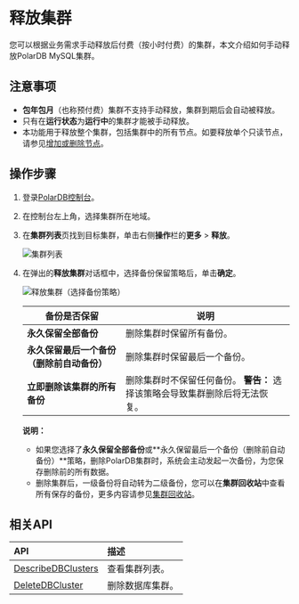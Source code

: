 # 释放集群

您可以根据业务需求手动释放后付费（按小时付费）的集群，本文介绍如何手动释放PolarDB MySQL集群。

## 注意事项

-   **包年包月**（也称预付费）集群不支持手动释放，集群到期后会自动被释放。
-   只有在**运行状态**为**运行中**的集群才能被手动释放。
-   本功能用于释放整个集群，包括集群中的所有节点。如要释放单个只读节点，请参见[增加或删除节点](/cn.zh-CN/用户指南/弹性升降级/增加或删除节点.md)。

## 操作步骤

1.  登录[PolarDB控制台](https://polardb.console.aliyun.com/)。

2.  在控制台左上角，选择集群所在地域。

3.  在**集群列表**页找到目标集群，单击右侧**操作**栏的**更多** \> **释放**。

    ![集群列表](https://static-aliyun-doc.oss-cn-hangzhou.aliyuncs.com/assets/img/zh-CN/8105201061/p6579.png)

4.  在弹出的**释放集群**对话框中，选择备份保留策略后，单击**确定**。

    ![释放集群（选择备份策略）](https://static-aliyun-doc.oss-cn-hangzhou.aliyuncs.com/assets/img/zh-CN/8105201061/p102728.png)

    |备份是否保留|说明|
    |------|--|
    |**永久保留全部备份**|删除集群时保留所有备份。|
    |**永久保留最后一个备份（删除前自动备份）**|删除集群时保留最后一个备份。|
    |**立即删除该集群的所有备份**|删除集群时不保留任何备份。 **警告：** 选择该策略会导致集群删除后将无法恢复。 |

    **说明：**

    -   如果您选择了**永久保留全部备份**或**永久保留最后一个备份（删除前自动备份）**策略，删除PolarDB集群时，系统会主动发起一次备份，为您保存删除前的所有数据。
    -   删除集群后，一级备份将自动转为二级备份，您可以在**集群回收站**中查看所有保存的备份，更多内容请参见[集群回收站](/cn.zh-CN/用户指南/备份与恢复/集群回收站.md)。

## 相关API

|API|描述|
|:--|:-|
|[DescribeDBClusters](/cn.zh-CN/API参考/集群管理/DescribeDBClusters.md)|查看集群列表。|
|[DeleteDBCluster](/cn.zh-CN/API参考/集群管理/DeleteDBCluster.md)|删除数据库集群。|

